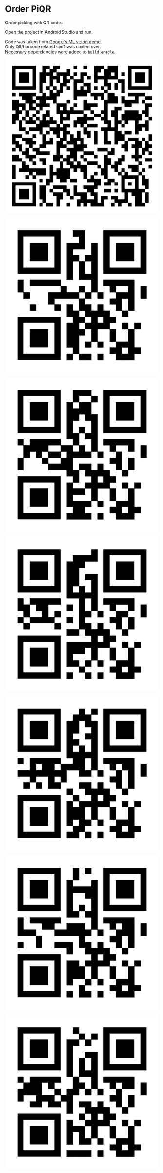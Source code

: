 # Order PiQR

Order picking with QR codes

Open the project in Android Studio and run.

Code was taken from [Google's ML vision demo](https://github.com/googlesamples/mlkit/tree/master/android/vision-quickstart).  
Only QR/barcode related stuff was copied over.  
Necessary dependencies were added to `build.gradle`.

![PickList](PickList.png)

![1](0101.png)

![1](0102.png)

![1](0103.png)

![1](0104.png)

![1](0105.png)

![1](0106.png)

